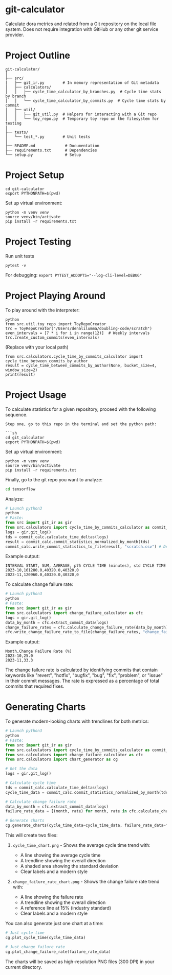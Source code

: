 # git-calculator
Calculate dora metrics and related from a Git repository on the local file system. Does not require integration with GitHub or any other git service provider.

# Project Outline

```
git-calculator/
│
├── src/
|   ├── git_ir.py        # In memory representation of Git metadata
│   ├── calculators/
│   │   ├── cycle_time_calculator_by_branches.py  # Cycle time stats by branch
│   │   └── cycle_time_calculator_by_commits.py  # Cycle time stats by commit
│   ├── util/
│   │   ├── git_util.py  # Helpers for interacting with a Git repo
│   │   └── toy_repo.py  # Temporary toy repo on the filesystem for testing
│
├── tests/
│   └── test_*.py        # Unit tests
│
├── README.md             # Documentation
├── requirements.txt      # Dependencies
└── setup.py              # Setup
```

# Project Setup

```
cd git-calculator
export PYTHONPATH=$(pwd)
```

Set up virtual environment:

```
python -m venv venv
source venv/bin/activate
pip install -r requirements.txt
```


# Project Testing

Run unit tests
```
pytest -v
```

For debugging:
```export PYTEST_ADDOPTS="--log-cli-level=DEBUG"```


# Project Playing Around

To play around with the interpreter:
```
python
from src.util.toy_repo import ToyRepoCreator
trc = ToyRepoCreator("/Users/denalilumma/doubling-code/scratch")
even_intervals = [7 * i for i in range(12)]  # Weekly intervals
trc.create_custom_commits(even_intervals)
```
(Replace with your local path)

```
from src.calculators.cycle_time_by_commits_calculator import cycle_time_between_commits_by_author
result = cycle_time_between_commits_by_author(None, bucket_size=4, window_size=2)
print(result)
```


# Project Usage

To calculate statistics for a given repository, proceed with the following sequence.

```
Step one, go to this repo in the terminal and set the python path:

```sh
cd git_calculator
export PYTHONPATH=$(pwd)
```

Set up virtual environment:

```
python -m venv venv
source venv/bin/activate
pip install -r requirements.txt
```

Finally, go to the git repo you want to analyze:
```sh
cd tensorflow
```

Analyze:
```py
# Launch python3 
python
# Paste:
from src import git_ir as gir
from src.calculators import cycle_time_by_commits_calculator as commit_calc
logs = gir.git_log()
tds = commit_calc.calculate_time_deltas(logs)
result = commit_calc.commit_statistics_normalized_by_month(tds)
commit_calc.write_commit_statistics_to_file(result, "scratch.csv") # Default file name is "a.csv"
```

Example output:
```csv
INTERVAL START, SUM, AVERAGE, p75 CYCLE TIME (minutes), std CYCLE TIME
2023-10,161280.0,40320.0,40320,0
2023-11,120960.0,40320.0,40320,0
```

To calculate change failure rate:
```py
# Launch python3 
python
# Paste:
from src import git_ir as gir
from src.calculators import change_failure_calculator as cfc
logs = gir.git_log()
data_by_month = cfc.extract_commit_data(logs)
change_failure_rates = cfc.calculate_change_failure_rate(data_by_month)
cfc.write_change_failure_rate_to_file(change_failure_rates, "change_failure_rate.csv") # Default file name is "change_failure_rate_by_month.csv"
```

Example output:
```csv
Month,Change Failure Rate (%)
2023-10,25.0
2023-11,33.3
```

The change failure rate is calculated by identifying commits that contain keywords like "revert", "hotfix", "bugfix", "bug", "fix", "problem", or "issue" in their commit messages. The rate is expressed as a percentage of total commits that required fixes.

# Generating Charts

To generate modern-looking charts with trendlines for both metrics:

```py
# Launch python3 
python
# Paste:
from src import git_ir as gir
from src.calculators import cycle_time_by_commits_calculator as commit_calc
from src.calculators import change_failure_calculator as cfc
from src.calculators import chart_generator as cg

# Get the data
logs = gir.git_log()

# Calculate cycle time
tds = commit_calc.calculate_time_deltas(logs)
cycle_time_data = commit_calc.commit_statistics_normalized_by_month(tds)

# Calculate change failure rate
data_by_month = cfc.extract_commit_data(logs)
failure_rate_data = [(month, rate) for month, rate in cfc.calculate_change_failure_rate(data_by_month).items()]

# Generate charts
cg.generate_charts(cycle_time_data=cycle_time_data, failure_rate_data=failure_rate_data)
```

This will create two files:
1. `cycle_time_chart.png` - Shows the average cycle time trend with:
   - A line showing the average cycle time
   - A trendline showing the overall direction
   - A shaded area showing the standard deviation
   - Clear labels and a modern style

2. `change_failure_rate_chart.png` - Shows the change failure rate trend with:
   - A line showing the failure rate
   - A trendline showing the overall direction
   - A reference line at 15% (industry standard)
   - Clear labels and a modern style

You can also generate just one chart at a time:
```py
# Just cycle time
cg.plot_cycle_time(cycle_time_data)

# Just change failure rate
cg.plot_change_failure_rate(failure_rate_data)
```

The charts will be saved as high-resolution PNG files (300 DPI) in your current directory.
